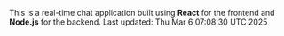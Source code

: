 This is a real-time chat application built using **React** for the frontend and **Node.js** for the backend.
Last updated: Thu Mar  6 07:08:30 UTC 2025

